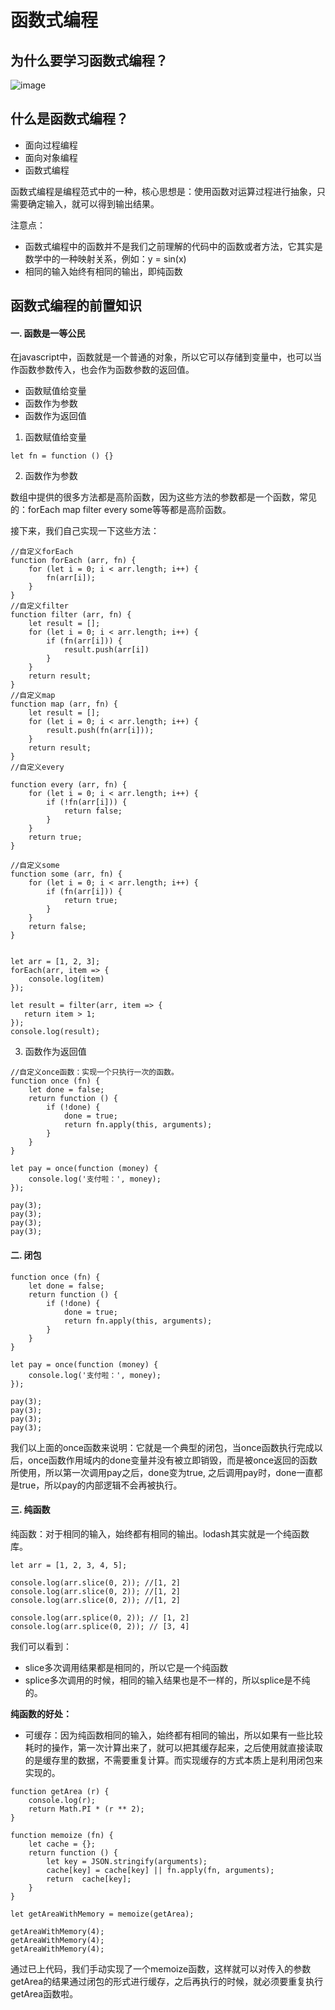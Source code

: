 # 函数式编程

## 为什么要学习函数式编程？
![image](http://note.youdao.com/yws/res/9105/ABA536B282FD45CF90D1CACDC9510DEA)

## 什么是函数式编程？

* 面向过程编程
* 面向对象编程
* 函数式编程

函数式编程是编程范式中的一种，核心思想是：使用函数对运算过程进行抽象，只需要确定输入，就可以得到输出结果。

注意点：
* 函数式编程中的函数并不是我们之前理解的代码中的函数或者方法，它其实是数学中的一种映射关系，例如：y = sin(x)
* 相同的输入始终有相同的输出，即纯函数

## 函数式编程的前置知识


#### 一. 函数是一等公民

在javascript中，函数就是一个普通的对象，所以它可以存储到变量中，也可以当作函数参数传入，也会作为函数参数的返回值。

* 函数赋值给变量
* 函数作为参数
* 函数作为返回值

1. 函数赋值给变量
```
let fn = function () {}
```
2. 函数作为参数

数组中提供的很多方法都是高阶函数，因为这些方法的参数都是一个函数，常见的：forEach map filter every some等等都是高阶函数。

接下来，我们自己实现一下这些方法：
```
//自定义forEach
function forEach (arr, fn) {
    for (let i = 0; i < arr.length; i++) {
        fn(arr[i]);
    }
}
//自定义filter
function filter (arr, fn) {
    let result = [];
    for (let i = 0; i < arr.length; i++) {
        if (fn(arr[i])) {
            result.push(arr[i])
        }
    }
    return result;
}
//自定义map
function map (arr, fn) {
    let result = [];
    for (let i = 0; i < arr.length; i++) {
        result.push(fn(arr[i]));
    }
    return result;
}
//自定义every

function every (arr, fn) {
    for (let i = 0; i < arr.length; i++) {
        if (!fn(arr[i])) {
            return false;
        }
    }
    return true;
}

//自定义some
function some (arr, fn) {
    for (let i = 0; i < arr.length; i++) {
        if (fn(arr[i])) {
            return true;
        }
    }
    return false;
}


let arr = [1, 2, 3];
forEach(arr, item => {
    console.log(item)
});

let result = filter(arr, item => {
   return item > 1;
});
console.log(result);
```
3. 函数作为返回值
```
//自定义once函数：实现一个只执行一次的函数。
function once (fn) {
    let done = false;
    return function () {
        if (!done) {
            done = true;
            return fn.apply(this, arguments);
        }
    }
}

let pay = once(function (money) {
    console.log('支付啦：', money);
});

pay(3);
pay(3);
pay(3);
pay(3);
```

#### 二. 闭包

```
function once (fn) {
    let done = false;
    return function () {
        if (!done) {
            done = true;
            return fn.apply(this, arguments);
        }
    }
}

let pay = once(function (money) {
    console.log('支付啦：', money);
});

pay(3);
pay(3);
pay(3);
pay(3);
```

我们以上面的once函数来说明：它就是一个典型的闭包，当once函数执行完成以后，once函数作用域内的done变量并没有被立即销毁，而是被once返回的函数所使用，所以第一次调用pay之后，done变为true, 之后调用pay时，done一直都是true，所以pay的内部逻辑不会再被执行。

#### 三. 纯函数

纯函数：对于相同的输入，始终都有相同的输出。lodash其实就是一个纯函数库。

```
let arr = [1, 2, 3, 4, 5];

console.log(arr.slice(0, 2)); //[1, 2]
console.log(arr.slice(0, 2)); //[1, 2]
console.log(arr.slice(0, 2)); //[1, 2]

console.log(arr.splice(0, 2)); // [1, 2]
console.log(arr.splice(0, 2)); // [3, 4]
```
我们可以看到：
* slice多次调用结果都是相同的，所以它是一个纯函数
* splice多次调用的时候，相同的输入结果也是不一样的，所以splice是不纯的。


**纯函数的好处：**

* 可缓存：因为纯函数相同的输入，始终都有相同的输出，所以如果有一些比较耗时的操作，第一次计算出来了，就可以把其缓存起来，之后使用就直接读取的是缓存里的数据，不需要重复计算。而实现缓存的方式本质上是利用闭包来实现的。

```
function getArea (r) {
    console.log(r);
    return Math.PI * (r ** 2);
}

function memoize (fn) {
    let cache = {};
    return function () {
        let key = JSON.stringify(arguments);
        cache[key] = cache[key] || fn.apply(fn, arguments);
        return  cache[key];
    }
}

let getAreaWithMemory = memoize(getArea);

getAreaWithMemory(4);
getAreaWithMemory(4);
getAreaWithMemory(4);
```

通过已上代码，我们手动实现了一个memoize函数，这样就可以对传入的参数getArea的结果通过闭包的形式进行缓存，之后再执行的时候，就必须要重复执行getArea函数啦。
